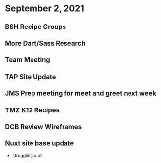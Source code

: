 # September 2, 2021

## BSH Recipe Groups

## More Dart/Sass Research

## Team Meeting

## TAP Site Update

## JMS Prep meeting for meet and greet next week

## TMZ K12 Recipes

## DCB Review Wireframes

## Nuxt site base update
- struggling a bit
